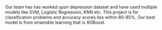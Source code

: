 Our team has has worked upon depression dataset and have used multiple models like SVM, Logistic Regression, KNN etc. This project is for classification problems and accuracy scores lies within 80-85%. Our best model is from ensemble learning that is XGBoost.

